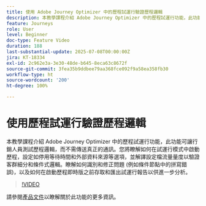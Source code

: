 ```yaml
---
title: 使用 Adobe Journey Optimizer 中的歷程試運行驗證歷程邏輯
description: 本教學課程介紹 Adobe Journey Optimizer 中的歷程試運行功能，此功能可讓行銷人員測試歷程邏輯，而不需傳送真正的通訊。您將瞭解如何在試運行模式中啟動歷程，設定如停用等待時間和外部資料來源等選項，並解譯設定檔流量量度以驗證客群細分和條件式邏輯。瞭解如何識別和修正問題 (例如條件節點中的拼寫錯誤)，以及如何在啟動歷程即時版之前存取和匯出試運行報告以供進一步分析。
feature: Journeys
role: User
level: Beginner
doc-type: Feature Video
duration: 188
last-substantial-update: 2025-07-08T00:00:00Z
jira: KT-18334
exl-id: 2c962e3a-3e30-48de-b645-8eca63c8672f
source-git-commit: 3fea35b9ddbee79aa368fce092f9a58ea358fb30
workflow-type: ht
source-wordcount: '200'
ht-degree: 100%

---
```


# 使用歷程試運行驗證歷程邏輯

本教學課程介紹 Adobe Journey Optimizer 中的歷程試運行功能，此功能可讓行銷人員測試歷程邏輯，而不需傳送真正的通訊。您將瞭解如何在試運行模式中啟動歷程，設定如停用等待時間和外部資料來源等選項，並解譯設定檔流量量度以驗證客群細分和條件式邏輯。瞭解如何識別和修正問題 (例如條件節點中的拼寫錯誤)，以及如何在啟動歷程即時版之前存取和匯出試運行報告以供進一步分析。

>[!VIDEO](https://video.tv.adobe.com/v/3464693/?learn=on&enablevpops&captions=chi_hant)

請參閱[產品文件](https://experienceleague.adobe.com/zh-hant/docs/journey-optimizer/using/orchestrate-journeys/create-journey/journey-dry-run)以瞭解關於此功能的更多資訊。
